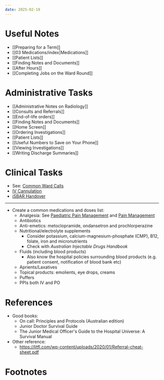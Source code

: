 ```yaml
---
date: 2025-02-19
---
```

# Useful Notes
- [[Preparing for a Term]]
- [[03 Medications/index|Medications]]
- [[Patient Lists]]
- [[Finding Notes and Documents]]
- [[After Hours]]
- [[Completing Jobs on the Ward Round]]
# Administrative Tasks
<!-- QueryToSerialize: List from "00 Reference/Administrative" sort file.name asc -->
<!-- SerializedQuery: List from "00 Reference/Administrative" sort file.name asc -->
- [[Administrative Notes on Radiology]]
- [[Consults and Referrals]]
- [[End-of-life orders]]
- [[Finding Notes and Documents]]
- [[Home Screen]]
- [[Ordering Investigations]]
- [[Patient Lists]]
- [[Useful Numbers to Save on Your Phone]]
- [[Viewing Investigations]]
- [[Writing Discharge Summaries]]
<!-- SerializedQuery END -->
# Clinical Tasks
- See: [Common Ward Calls](02%20Rotations/Common%20Ward%20Calls.md) 
- [IV Cannulation](01%20Disciplines/Clinical/Procedures/IV%20Cannulation.md)
- [iSBAR Handover](00%20Reference/Clinical/iSBAR%20Handover.md)

---
- Create a common medications and doses list:
	- Analgesia: See [Paediatric Pain Management](01%20Disciplines/Paediatrics/Topics/Paediatric%20Pain%20Management.md) and [Pain Management](01%20Disciplines/Clinical/Topics/Pain%20Management.md)
	- Antibiotics
	- Anti-emetics: metoclopramide, ondansetron and prochlorperazine
	- Nutritional/electrolyte supplements
		- Consider potassium, calcium-magnesium-phosphate (CMP), B12, folate, iron and micronutrients
		- Check with *Australian Injectable Drugs Handbook*
	- Fluids (including blood products)
		- Also know the hospital policies surrounding blood products (e.g. patient consent, notification of blood bank etc)
	- Aprients/Laxatives
	- Topical products: emolients, eye drops, creams
	- Puffers
	- PPIs both IV and PO

# References
- Good books:
	- On call: Principles and Protocols (Australian edition)
	- Junior Doctor Survival Guide
	- The Junior Medical Officer's Guide to the Hospital Universe: A Survival Manual
- Other reference:
	- https://litfl.com/wp-content/uploads/2020/01/Referral-cheat-sheet.pdf
# Footnotes

[^1]: Looking at you WA